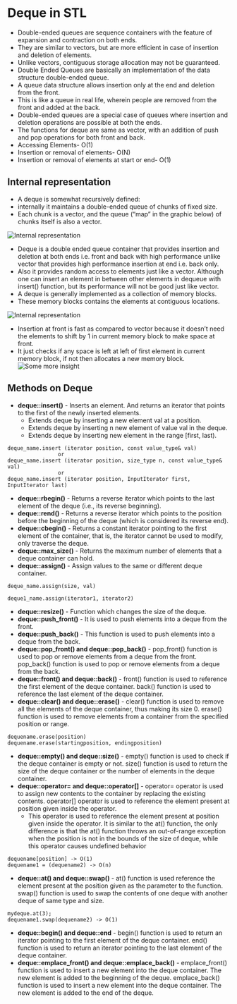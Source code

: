 # Deque in STL
- Double-ended queues are sequence containers with the feature of expansion and contraction on both ends.
- They are similar to vectors, but are more efficient in case of insertion and deletion of elements.
- Unlike vectors, contiguous storage allocation may not be guaranteed. 
- Double Ended Queues are basically an implementation of the data structure double-ended queue.
- A queue data structure allows insertion only at the end and deletion from the front.
- This is like a queue in real life, wherein people are removed from the front and added at the back.
- Double-ended queues are a special case of queues where insertion and deletion operations are possible at both the ends.
- The functions for deque are same as vector, with an addition of push and pop operations for both front and back.  
- Accessing Elements- O(1)
- Insertion or removal of elements- O(N)
- Insertion or removal of elements at start or end- O(1)

## Internal representation
- A deque is somewhat recursively defined:
- internally it maintains a double-ended queue of chunks of fixed size.
- Each chunk is a vector, and the queue (“map” in the graphic below) of chunks itself is also a vector.

![Internal representation](https://i.stack.imgur.com/SthOW.png)

- Deque is a double ended queue container that provides insertion and deletion at both ends i.e. front and back with high performance unlike vector that provides high performance insertion at end i.e. back only.
- Also it provides random access to elements just like a vector. Although one can insert an element in between other elements in dequeue with insert() function, but its performance will not be good just like vector.
- A deque is generally implemented as a collection of memory blocks.
- These memory blocks contains the elements at contiguous locations.

![Internal representation](https://thispointer.com/wp-content/uploads/2015/07/deque.png)
- Insertion at front is fast as compared to vector because it doesn’t need the elements to shift by 1 in current memory block to make space at front.
- It just checks if any space is left at left of first element in current memory block, if not then allocates a new memory block.
![Some more insight](https://i.stack.imgur.com/2m7Yk.png)

## Methods on Deque
- **deque::insert()** -	Inserts an element. And returns an iterator that points to the first of the newly inserted elements.
    + Extends deque by inserting a new element val at a position.
    + Extends deque by inserting n new element of value val in the deque.
    + Extends deque by inserting new element in the range [first, last).
>
    deque_name.insert (iterator position, const value_type& val)
                    or
    deque_name.insert (iterator position, size_type n, const value_type& val)
                    or
    deque_name.insert (iterator position, InputIterator first, InputIterator last)
- **deque::rbegin()** -	Returns a reverse iterator which points to the last element of the deque (i.e., its reverse beginning).
- **deque::rend()** -	Returns a reverse iterator which points to the position before the beginning of the deque (which is considered its reverse end).
- **deque::cbegin()** -	Returns a constant iterator pointing to the first element of the container, that is, the iterator cannot be used to modify, only traverse the deque.
- **deque::max_size()** -	Returns the maximum number of elements that a deque container can hold.
- **deque::assign()** -	Assign values to the same or different deque container.
>
    deque_name.assign(size, val)

>
    deque1_name.assign(iterator1, iterator2)
- **deque::resize()** - 	Function which changes the size of the deque.
- **deque::push_front()** -	It is used to push elements into a deque from the front.
- **deque::push_back()** - 	This function is used to push elements into a deque from the back.
- **deque::pop_front() and deque::pop_back()** -	pop_front() function is used to pop or remove elements from a deque from the front. pop_back() function is used to pop or remove elements from a deque from the back.
- **deque::front() and deque::back()** -	front() function is used to reference the first element of the deque container. back() function is used to reference the last element of the deque container.
- **deque::clear() and deque::erase()** - 	clear() function is used to remove all the elements of the deque container, thus making its size 0. erase() function is used to remove elements from a container from the specified position or range.
>
    dequename.erase(position)
    dequename.erase(startingposition, endingposition)
- **deque::empty() and deque::size()** -	empty() function is used to check if the deque container is empty or not. size() function is used to return the size of the deque container or the number of elements in the deque container.
- **deque::operator= and deque::operator[]** -	operator= operator is used to assign new contents to the container by replacing the existing contents. operator[] operator is used to reference the element present at position given inside the operator.
    + This operator is used to reference the element present at position given inside the operator. It is similar to the at() function, the only difference is that the at() function throws an out-of-range exception when the position is not in the bounds of the size of deque, while this operator causes undefined behavior
>
    dequename[position] -> O(1)
    dequename1 = (dequename2) -> O(n)

- **deque::at() and deque::swap()** -	at() function is used reference the element present at the position given as the parameter to the function. swap() function is used to swap the contents of one deque with another deque of same type and size.
>
    mydeque.at(3);
    dequename1.swap(dequename2) -> O(1)
- **deque::begin() and deque::end** - 	begin() function is used to return an iterator pointing to the first element of the deque container. end() function is used to return an iterator pointing to the last element of the deque container.
- **deque::emplace_front() and deque::emplace_back()** - 	emplace_front() function is used to insert a new element into the deque container. The new element is added to the beginning of the deque. emplace_back() function is used to insert a new element into the deque container. The new element is added to the end of the deque.
